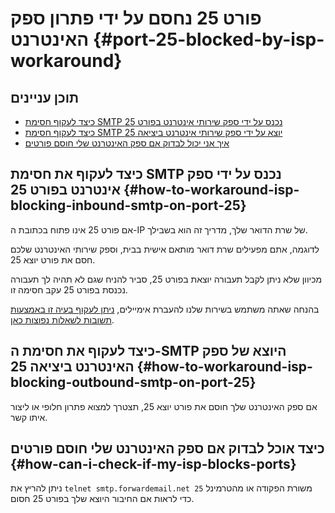 # פורט 25 נחסם על ידי פתרון ספק האינטרנט {#port-25-blocked-by-isp-workaround}

## תוכן עניינים

* [כיצד לעקוף חסימת SMTP נכנס על ידי ספק שירותי אינטרנט בפורט 25](#how-to-workaround-isp-blocking-inbound-smtp-on-port-25)
* [כיצד לעקוף חסימת SMTP יוצא על ידי ספק שירותי אינטרנט ביציאה 25](#how-to-workaround-isp-blocking-outbound-smtp-on-port-25)
* [איך אני יכול לבדוק אם ספק האינטרנט שלי חוסם פורטים](#how-can-i-check-if-my-isp-blocks-ports)

## כיצד לעקוף את חסימת SMTP נכנס על ידי ספק אינטרנט בפורט 25 {#how-to-workaround-isp-blocking-inbound-smtp-on-port-25}

אם פורט 25 אינו פתוח בכתובת ה-IP של שרת הדואר שלך, מדריך זה הוא בשבילך.

לדוגמה, אתם מפעילים שרת דואר מותאם אישית בבית, וספק שירותי האינטרנט שלכם חסם את פורט יוצא 25.

מכיוון שלא ניתן לקבל תעבורה יוצאת בפורט 25, סביר להניח שגם לא תהיה לך תעבורה נכנסת בפורט 25 עקב חסימה זו.

בהנחה שאתה משתמש בשירות שלנו להעברת אימיילים, [ניתן לעקוף בעיה זו באמצעות תשובות לשאלות נפוצות כאן](/faq#can-i-forward-emails-to-ports-other-than-25-eg-if-my-isp-has-blocked-port-25).

## כיצד לעקוף את חסימת ה-SMTP היוצא של ספק האינטרנט ביציאה 25 {#how-to-workaround-isp-blocking-outbound-smtp-on-port-25}

אם ספק האינטרנט שלך חוסם את פורט יוצא 25, תצטרך למצוא פתרון חלופי או ליצור איתו קשר.

## כיצד אוכל לבדוק אם ספק האינטרנט שלי חוסם פורטים {#how-can-i-check-if-my-isp-blocks-ports}

ניתן להריץ את `telnet smtp.forwardemail.net 25` משורת הפקודה או מהטרמינל כדי לראות אם החיבור היוצא שלך בפורט 25 חסום.